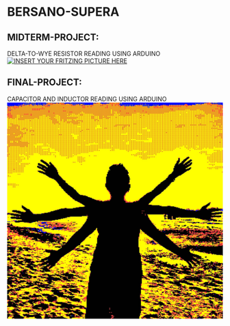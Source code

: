 # BERSANO-SUPERA
## MIDTERM-PROJECT:
DELTA-TO-WYE RESISTOR READING USING ARDUINO
<br>
[![INSERT YOUR FRITZING PICTURE HERE](https://photos.app.goo.gl/VAn9JvvXtypMoQVj9)]()


## FINAL-PROJECT:
CAPACITOR AND INDUCTOR READING USING ARDUINO
<br>
[![INSERT YOUR FRITZING PICTURE HERE](https://raw.githubusercontent.com/maxangelo987/MAXANGELO987.GITHUB.IO/master/images/maks.jpg)]()
